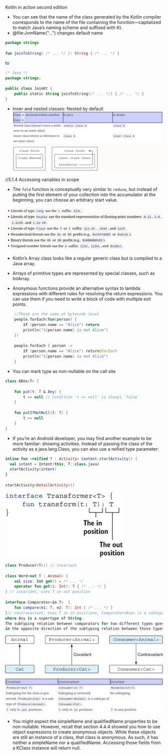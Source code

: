 Kotlin in action second edition

* You can see that the name of the class generated by the Kotlin compiler corresponds to the name of the file containing
  the function—capitalized to match Java’s naming scheme and suffixed with Kt.
* @file:JvmName("...") changes default name

```kotlin
package strings
 
fun joinToString( /* ... */ ): String { /* ... */ }
```

to

```kotlin
/* Java */
package strings;
 
public class JoinKt {             
    public static String joinToString(/* ... */) { /* ... */ }
}
```

* Inner and nested classes: Nested by default
  ![img.png](../res/kotlin_inner.png)

//5.1.4 Accessing variables in scope

* The `fold` function is conceptually very similar to `reduce`, but instead of putting the first element of your
  collection
  into the accumulator at the beginning, you can choose an arbitrary start value.

![img.png](../res/kotlin_literals.png)

* Kotlin’s Array class looks like a regular generic class but is compiled to a Java array.
* Arrays of primitive types are represented by special classes, such as IntArray.

* Anonymous functions provide an alternative syntax to lambda expressions with different rules for resolving the return
  expressions. You can use them if you need to write a block of code with multiple exit points.

```kotlin
    //These are the same at bytecode level
    people.forEach(fun(person) {
        if (person.name == "Alice") return
        println("${person.name} is not Alice")
    })

    people.forEach { person ->
        if (person.name == "Alice") return@forEach
        println("${person.name} is not Alice")
    }
```

* You can mark type as non-nullable on the call site

```kotlin
class KBox<T> {

    fun put(t: T & Any) {
        t == null // Condition 't == null' is always 'false'
    }

    fun putIfNotNull(t: T) {
        t == null
    }
}
```

* If you’re an Android developer, you may find another example to be more familiar: showing activities. Instead of
  passing the class of the activity as a java.lang.Class, you can also use a reified type parameter:

```kotlin
inline fun <reified T : Activity> Context.startActivity() {
  val intent = Intent(this, T::class.java)
  startActivity(intent)
}

startActivity<DetailActivity>()
```

![img.png](../res/generics_position.png)

```kotlin
class Producer<T>() // invariant

class Herd<out T : Animal> {
    val size: Int get() = /* ... */
    operator fun get(i: Int): T { /* ... */ }
} // covariant, uses T in out position

interface Comparator<in T>  {
    fun compare(e1: T, e2: T): Int { /* ... */ }
}// contravariant, Uses T in in positions, Comparator<Any> is a subtype of Comparator<String>,
where Any is a supertype of String.
The subtyping relation between comparators for two different types goes
in the opposite direction of the subtyping relation between those types.
```

![img.png](../res/variance.png)

![img.png](../res/varianceDetailed.png)

* You might expect the simpleName and qualifiedName properties to be non-nullable. However, recall that section
  4.4.4 showed you how to use object expressions to create anonymous objects. While these objects are still an instance
  of a class, that class is anonymous. As such, it has neither a simpleName nor a qualifiedName. Accessing those fields
  from a KClass instance will return null.
